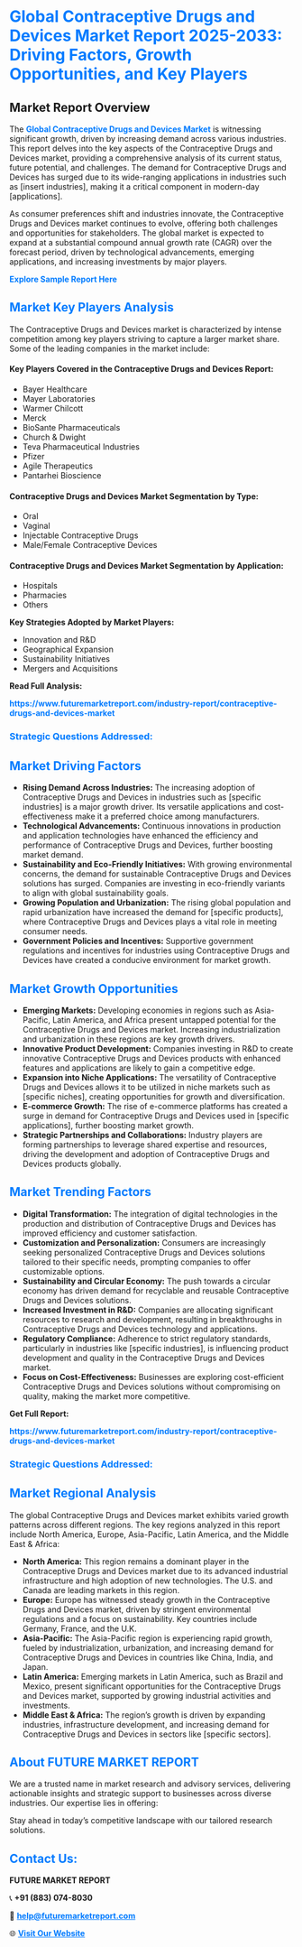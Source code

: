 <h1 style="color: #007BFF;">Global Contraceptive Drugs and Devices Market Report 2025-2033: Driving Factors, Growth Opportunities, and Key Players</h1>

<section id="overview">
<h2>Market Report Overview</h2>
<p>The <a href="https://www.futuremarketreport.com/industry-report/contraceptive-drugs-and-devices-market" style="color: #007BFF; text-decoration: none;"><strong>Global Contraceptive Drugs and Devices Market</strong></a> is witnessing significant growth, driven by increasing demand across various industries. This report delves into the key aspects of the Contraceptive Drugs and Devices market, providing a comprehensive analysis of its current status, future potential, and challenges. The demand for Contraceptive Drugs and Devices has surged due to its wide-ranging applications in industries such as [insert industries], making it a critical component in modern-day [applications].</p>
<p>As consumer preferences shift and industries innovate, the Contraceptive Drugs and Devices market continues to evolve, offering both challenges and opportunities for stakeholders. The global market is expected to expand at a substantial compound annual growth rate (CAGR) over the forecast period, driven by technological advancements, emerging applications, and increasing investments by major players.</p>
</section>

<section id="overview">
<p><a href="https://www.futuremarketreport.com/request-sample/reportId=77174" style="color: #007BFF; text-decoration: none;"><strong>Explore Sample Report Here</strong></a></p>
</section>

<section id="key-players">
<h2 style="color: #007BFF;">Market Key Players Analysis</h2>
<p>The Contraceptive Drugs and Devices market is characterized by intense competition among key players striving to capture a larger market share. Some of the leading companies in the market include:</p>
<h4>Key Players Covered in the Contraceptive Drugs and Devices Report:</h4>
<ul><li>Bayer Healthcare</li><li>Mayer Laboratories</li><li>Warmer Chilcott</li><li>Merck</li><li>BioSante Pharmaceuticals</li><li>Church &amp; Dwight</li><li>Teva Pharmaceutical Industries</li><li>Pfizer</li><li>Agile Therapeutics</li><li>Pantarhei Bioscience</li></ul>
<h4>Contraceptive Drugs and Devices Market Segmentation by Type:</h4>
<ul><li>Oral</li><li>Vaginal</li><li>Injectable Contraceptive Drugs</li><li>Male/Female Contraceptive Devices</li></ul>

<h4>Contraceptive Drugs and Devices Market Segmentation by Application:</h4>
<ul><li>Hospitals</li><li>Pharmacies</li><li>Others</li></ul>
<p><strong>Key Strategies Adopted by Market Players:</strong></p>
<ul>
<li>Innovation and R&D</li>
<li>Geographical Expansion</li>
<li>Sustainability Initiatives</li>
<li>Mergers and Acquisitions</li>
</ul>
</section>

<section>
<p><strong>Read Full Analysis: </strong></p><a href="https://www.futuremarketreport.com/industry-report/contraceptive-drugs-and-devices-market" style="color: #007BFF; text-decoration: none;"><strong>https://www.futuremarketreport.com/industry-report/contraceptive-drugs-and-devices-market</strong></a>
<h3 style="color: #007BFF;">Strategic Questions Addressed:</h3>
</section>

<section id="driving-factors">
<h2 style="color: #007BFF;">Market Driving Factors</h2>
<ul>
<li><strong>Rising Demand Across Industries:</strong> The increasing adoption of Contraceptive Drugs and Devices in industries such as [specific industries] is a major growth driver. Its versatile applications and cost-effectiveness make it a preferred choice among manufacturers.</li>
<li><strong>Technological Advancements:</strong> Continuous innovations in production and application technologies have enhanced the efficiency and performance of Contraceptive Drugs and Devices, further boosting market demand.</li>
<li><strong>Sustainability and Eco-Friendly Initiatives:</strong> With growing environmental concerns, the demand for sustainable Contraceptive Drugs and Devices solutions has surged. Companies are investing in eco-friendly variants to align with global sustainability goals.</li>
<li><strong>Growing Population and Urbanization:</strong> The rising global population and rapid urbanization have increased the demand for [specific products], where Contraceptive Drugs and Devices plays a vital role in meeting consumer needs.</li>
<li><strong>Government Policies and Incentives:</strong> Supportive government regulations and incentives for industries using Contraceptive Drugs and Devices have created a conducive environment for market growth.</li>
</ul>
</section>

<section id="growth-opportunities">
<h2 style="color: #007BFF;">Market Growth Opportunities</h2>
<ul>
<li><strong>Emerging Markets:</strong> Developing economies in regions such as Asia-Pacific, Latin America, and Africa present untapped potential for the Contraceptive Drugs and Devices market. Increasing industrialization and urbanization in these regions are key growth drivers.</li>
<li><strong>Innovative Product Development:</strong> Companies investing in R&D to create innovative Contraceptive Drugs and Devices products with enhanced features and applications are likely to gain a competitive edge.</li>
<li><strong>Expansion into Niche Applications:</strong> The versatility of Contraceptive Drugs and Devices allows it to be utilized in niche markets such as [specific niches], creating opportunities for growth and diversification.</li>
<li><strong>E-commerce Growth:</strong> The rise of e-commerce platforms has created a surge in demand for Contraceptive Drugs and Devices used in [specific applications], further boosting market growth.</li>
<li><strong>Strategic Partnerships and Collaborations:</strong> Industry players are forming partnerships to leverage shared expertise and resources, driving the development and adoption of Contraceptive Drugs and Devices products globally.</li>
</ul>
</section>

<section id="trending-factors">
<h2 style="color: #007BFF;">Market Trending Factors</h2>
<ul>
<li><strong>Digital Transformation:</strong> The integration of digital technologies in the production and distribution of Contraceptive Drugs and Devices has improved efficiency and customer satisfaction.</li>
<li><strong>Customization and Personalization:</strong> Consumers are increasingly seeking personalized Contraceptive Drugs and Devices solutions tailored to their specific needs, prompting companies to offer customizable options.</li>
<li><strong>Sustainability and Circular Economy:</strong> The push towards a circular economy has driven demand for recyclable and reusable Contraceptive Drugs and Devices solutions.</li>
<li><strong>Increased Investment in R&D:</strong> Companies are allocating significant resources to research and development, resulting in breakthroughs in Contraceptive Drugs and Devices technology and applications.</li>
<li><strong>Regulatory Compliance:</strong> Adherence to strict regulatory standards, particularly in industries like [specific industries], is influencing product development and quality in the Contraceptive Drugs and Devices market.</li>
<li><strong>Focus on Cost-Effectiveness:</strong> Businesses are exploring cost-efficient Contraceptive Drugs and Devices solutions without compromising on quality, making the market more competitive.</li>
</ul>
</section>

<section>
<p><strong>Get Full Report: </strong></p><a href="https://www.futuremarketreport.com/industry-report/contraceptive-drugs-and-devices-market" style="color: #007BFF; text-decoration: none;"><strong>https://www.futuremarketreport.com/industry-report/contraceptive-drugs-and-devices-market</strong></a>
<h3 style="color: #007BFF;">Strategic Questions Addressed:</h3>
</section>


<section id="regional-analysis">
<h2 style="color: #007BFF;">Market Regional Analysis</h2>
<p>The global Contraceptive Drugs and Devices market exhibits varied growth patterns across different regions. The key regions analyzed in this report include North America, Europe, Asia-Pacific, Latin America, and the Middle East & Africa:</p>
<ul>
<li><strong>North America:</strong> This region remains a dominant player in the Contraceptive Drugs and Devices market due to its advanced industrial infrastructure and high adoption of new technologies. The U.S. and Canada are leading markets in this region.</li>
<li><strong>Europe:</strong> Europe has witnessed steady growth in the Contraceptive Drugs and Devices market, driven by stringent environmental regulations and a focus on sustainability. Key countries include Germany, France, and the U.K.</li>
<li><strong>Asia-Pacific:</strong> The Asia-Pacific region is experiencing rapid growth, fueled by industrialization, urbanization, and increasing demand for Contraceptive Drugs and Devices in countries like China, India, and Japan.</li>
<li><strong>Latin America:</strong> Emerging markets in Latin America, such as Brazil and Mexico, present significant opportunities for the Contraceptive Drugs and Devices market, supported by growing industrial activities and investments.</li>
<li><strong>Middle East & Africa:</strong> The region’s growth is driven by expanding industries, infrastructure development, and increasing demand for Contraceptive Drugs and Devices in sectors like [specific sectors].</li>
</ul>
</section>

<footer>
<h2 style="color: #007BFF;">About FUTURE MARKET REPORT</h2>
<p>We are a trusted name in market research and advisory services, delivering actionable insights and strategic support to businesses across diverse industries. Our expertise lies in offering:</p>

<p>Stay ahead in today’s competitive landscape with our tailored research solutions.</p>

<h2 style="color: #007BFF;">Contact Us:</h2>
<p><strong>FUTURE MARKET REPORT</strong></p>
<p>📞 <strong>+91 (883) 074-8030</strong></p>
<p>📧 <strong><a href="mailto:help@futuremarketreport.com" style="color: #007BFF;">help@futuremarketreport.com</a></strong></p>
<p>🌐 <strong><a href="https://www.futuremarketreport.com/" style="color: #007BFF;">Visit Our Website</a></strong></p>
</footer>